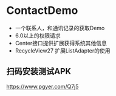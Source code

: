 # ContactDemo
* 一个联系人，和通讯记录的获取Demo
* 6.0以上的权限请求
* Center接口提供扩展获得系统其他信息
* RecycleView27 扩展ListAdapter的使用


## 扫码安装测试APK
https://www.pgyer.com/Q7j5
